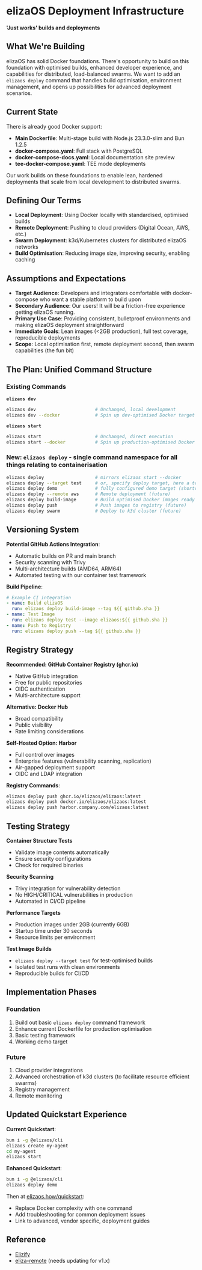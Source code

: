 # elizaOS Deployment Infrastructure

**'Just works' builds and deployments**

## What We're Building

elizaOS has solid Docker foundations. There's opportunity to build on this foundation with optimised builds, enhanced developer experience, and capabilities for distributed, load-balanced swarms. We want to add an `elizaos deploy` command that handles build optimisation, environment management, and opens up possibilities for advanced deployment scenarios.

## Current State

There is already good Docker support:

- **Main Dockerfile**: Multi-stage build with Node.js 23.3.0-slim and Bun 1.2.5
- **docker-compose.yaml**: Full stack with PostgreSQL
- **docker-compose-docs.yaml**: Local documentation site preview  
- **tee-docker-compose.yaml**: TEE mode deployments

Our work builds on these foundations to enable lean, hardened deployments that scale from local development to distributed swarms.

## Defining Our Terms

- **Local Deployment**: Using Docker locally with standardised, optimised builds
- **Remote Deployment**: Pushing to cloud providers (Digital Ocean, AWS, etc.)
- **Swarm Deployment**: k3d/Kubernetes clusters for distributed elizaOS networks
- **Build Optimisation**: Reducing image size, improving security, enabling caching

## Assumptions and Expectations

- **Target Audience**: Developers and integrators comfortable with docker-compose who want a stable platform to build upon
- **Secondary Audience**: Our users! It will be a friction-free experience getting elizaOS running.
- **Primary Use Case**: Providing consistent, bulletproof environments and making elizaOS deployment straightforward
- **Immediate Goals**: Lean images (<2GB production), full test coverage, reproducible deployments
- **Scope**: Local optimisation first, remote deployment second, then swarm capabilities (the fun bit)

## The Plan: Unified Command Structure

### Existing Commands

**`elizaos dev`**
```bash
elizaos dev                      # Unchanged, local development
elizaos dev --docker             # Spin up dev-optimised Docker target to dev against, locally
```

**`elizaos start`**
```bash
elizaos start                    # Unchanged, direct execution
elizaos start --docker           # Spin up production-optimised Docker target, locally
```

### New: `elizaos deploy` - single command namespace for all things relating to containerisation

```bash
elizaos deploy                   # mirrors elizaos start --docker
elizaos deploy --target test     # or, specify deploy target, here a test optimised version
elizaos deploy demo              # fully configured demo target (shortcut to --target demo)
elizaos deploy --remote aws      # Remote deployment (future)
elizaos deploy build-image       # Build optimised Docker images ready for registries (future)
elizaos deploy push              # Push images to registry (future)
elizaos deploy swarm             # Deploy to k3d cluster (future)
```

## Versioning System

**Potential GitHub Actions Integration**:
- Automatic builds on PR and main branch
- Security scanning with Trivy
- Multi-architecture builds (AMD64, ARM64)
- Automated testing with our container test framework

**Build Pipeline**:
```yaml
# Example CI integration
- name: Build elizaOS
  run: elizaos deploy build-image --tag ${{ github.sha }}
- name: Test Image  
  run: elizaos deploy test --image elizaos:${{ github.sha }}
- name: Push to Registry
  run: elizaos deploy push --tag ${{ github.sha }}
```

## Registry Strategy

**Recommended: GitHub Container Registry (ghcr.io)**
- Native GitHub integration
- Free for public repositories  
- OIDC authentication
- Multi-architecture support

**Alternative: Docker Hub**
- Broad compatibility
- Public visibility
- Rate limiting considerations

**Self-Hosted Option: Harbor**
- Full control over images
- Enterprise features (vulnerability scanning, replication)
- Air-gapped deployment support
- OIDC and LDAP integration

**Registry Commands**:
```bash
elizaos deploy push ghcr.io/elizaos/elizaos:latest
elizaos deploy push docker.io/elizaos/elizaos:latest  
elizaos deploy push harbor.company.com/elizaos:latest
```

## Testing Strategy

**Container Structure Tests**
- Validate image contents automatically
- Ensure security configurations
- Check for required binaries

**Security Scanning** 
- Trivy integration for vulnerability detection
- No HIGH/CRITICAL vulnerabilities in production
- Automated in CI/CD pipeline

**Performance Targets**
- Production images under 2GB (currently 6GB)
- Startup time under 30 seconds
- Resource limits per environment

**Test Image Builds**
- `elizaos deploy --target test` for test-optimised builds
- Isolated test runs with clean environments
- Reproducible builds for CI/CD

## Implementation Phases

### Foundation
1. Build out basic `elizaos deploy` command framework
2. Enhance current Dockerfile for production optimisation
3. Basic testing framework
4. Working demo target


### Future

1. Cloud provider integrations
2. Advanced orchestration of k3d clusters (to facilitate resource efficient swarms)
3. Registry management
4. Remote monitoring


## Updated Quickstart Experience

**Current Quickstart**:
```bash
bun i -g @elizaos/cli
elizaos create my-agent
cd my-agent  
elizaos start
```

**Enhanced Quickstart**:
```bash
bun i -g @elizaos/cli
elizaos deploy demo
```

Then at [elizaos.how/quickstart](https://eliza.how/quickstart):
- Replace Docker complexity with one command
- Add troubleshooting for common deployment issues  
- Link to advanced, vendor specific, deployment guides

## Reference

- [Elizify](http://github.com/bealers/elizify)
- [eliza-remote](http://github.com/bealers/eliza-remote) (needs updating for v1.x)